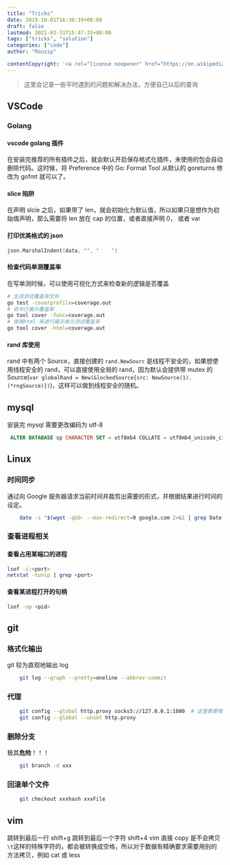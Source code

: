 ```yaml
---
title: "Tricks"
date: 2019-10-01T16:38:19+08:00
draft: false
lastmod: 2021-03-31T15:47:33+08:00
tags: ["tricks", "solution"]
categories: ["code"]
author: "Rouzip"

contentCopyright: '<a rel="license noopener" href="https://en.wikipedia.org/wiki/Wikipedia:Text_of_Creative_Commons_Attribution-ShareAlike_3.0_Unported_License" target="_blank">Creative Commons Attribution-ShareAlike License</a>'
---
```


> 这里会记录一些平时遇到的问题和解决办法，方便自己以后的查询

<!--more-->

## VSCode

### Golang

#### vscode golang 插件

在安装完推荐的所有插件之后，就会默认开启保存格式化插件，未使用的包会自动删除代码。这时候，将 Preference 中的 Go: Format Tool 从默认的 goreturns 修改为 gofmt 就可以了。

#### slice 陷阱

在声明 slcie 之后，如果带了 len，就会初始化为默认值，所以如果只是想作为初始值声明，那么需要将 len 放在 cap 的位置，或者直接声明 0， 或者 var

#### 打印优美格式的 json

```go
json.MarshalIndent(data, "", "    ")
```

#### 检查代码单测覆盖率

在写单测时候，可以使用可视化方式来检查新的逻辑是否覆盖

```bash
# 生成测试覆盖率文件
go test -coverprofile=coverage.out
# 命令行展示覆盖率
go tool cover -func=coverage.out
# 使用html 来进行展示单元测试覆盖率
go tool cover -html=coverage.out
```

#### rand 库使用

rand 中有两个 Source，直接创建的 `rand.NewSourc` 是线程不安全的，如果想使用线程安全的 rand，可以直接使用全局的 rand，因为默认会提供带 mutex 的 Source(`var globalRand = New(&lockedSource{src: NewSource(1).(*rngSource)})`)，这样可以做到线程安全的随机。

## mysql

安装完 mysql 需要更改编码为 utf-8

```sql
 ALTER DATABASE sp CHARACTER SET = utf8mb4 COLLATE = utf8mb4_unicode_ci;
```

## Linux

### 时间同步

通过向 Google 服务器请求当前时间并裁剪出需要的形式，并根据结果进行时间的设定。

```bash
    date -s "$(wget -qSO- --max-redirect=0 google.com 2>&1 | grep Date: | cut -d' ' -f5-8)Z"
```

### 查看进程相关

#### 查看占用某端口的进程

```bash
lsof -i:<port>
netstat -tunlp | grep <port>
```

#### 查看某进程打开的句柄

```bash
lsof -np <pid>
```

## git

### 格式化输出

git 较为直观地输出 log

```bash
    git log --graph --pretty=oneline --abbrev-commit
```

### 代理

```bash
    git config --global http.proxy socks5://127.0.0.1:1080  # 这里需要根据自己本地开放端口的不同进行设置
    git config --global --unset http.proxy
```

### 删除分支

极其**危险**！！！

```bash
    git branch -d xxx
```

### 回滚单个文件

```bash
    git checkout xxxhash xxxFile
```

## vim

跳转到最后一行
shift+g
跳转到最后一个字符
shift+4
vim 直接 copy 是不会拷贝`\t`这样的特殊字符的，都会被转换成空格，所以对于数据有精确要求需要用别的方法拷贝，例如 cat 或 less
